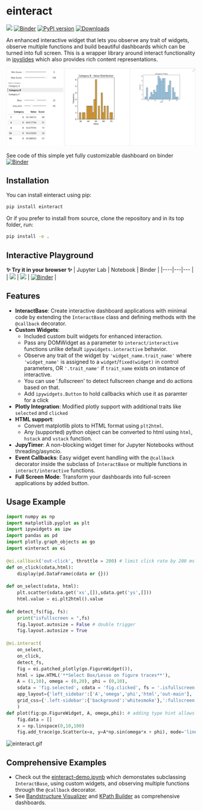 # einteract

[![](https://jupyterlite.rtfd.io/en/latest/_static/badge.svg)](https://asaboor-gh.github.io/einteract-docs/notebooks/index.html?path=einteract.ipynb)
[![Binder](https://mybinder.org/badge_logo.svg)](https://mybinder.org/v2/gh/asaboor-gh/einteract/HEAD?urlpath=%2Fdoc%2Ftree%2Feinteract-demo.ipynb)
[![PyPI version](https://badge.fury.io/py/einteract.svg)](https://badge.fury.io/py/einteract)
[![Downloads](https://pepy.tech/badge/einteract)](https://pepy.tech/project/einteract)

An enhanced interactive widget that lets you observe any trait of widgets, observe multiple functions and build beautiful dashboards which can be turned into full screen. This is a wrapper library around interact functionality in [ipyslides](https://github.com/asaboor-gh/ipyslides) which also provides rich content representations. 

![](interact.png)

See code of this simple yet fully customizable dashboard on binder [![Binder](https://mybinder.org/badge_logo.svg)](https://mybinder.org/v2/gh/asaboor-gh/einteract/HEAD?urlpath=%2Fdoc%2Ftree%2Feinteract-demo.ipynb)

## Installation

You can install einteract using pip:

```bash
pip install einteract
```

Or if you prefer to install from source, clone the repository and in its top folder, run:

```bash
pip install -e .
```

## Interactive Playground
**✨ Try it in your browser ✨**
| Jupyter Lab  | Notebook | Binder |
|----|---|--- |
|  [![](https://jupyterlite.rtfd.io/en/latest/_static/badge.svg)](https://asaboor-gh.github.io/einteract-docs/lab/index.html?path=einteract.ipynb)  |  [![](https://jupyterlite.rtfd.io/en/latest/_static/badge.svg)](https://asaboor-gh.github.io/einteract-docs/notebooks/index.html?path=einteract.ipynb) | [![Binder](https://mybinder.org/badge_logo.svg)](https://mybinder.org/v2/gh/asaboor-gh/einteract/HEAD?urlpath=%2Fdoc%2Ftree%2Feinteract-demo.ipynb) |

## Features

- **InteractBase**: Create interactive dashboard applications with minimal code by extending the `InteractBase` class and defining methods with the `@callback` decorator.
- **Custom Widgets**: 
    - Included custom built widgets for enhanced interaction. 
    - Pass any DOMWidget as a parameter to `interact/interactive` functions unlike default `ipywidgets.interactive` behavior.
    - Observe any trait of the widget by `'widget_name.trait_name'` where `'widget_name'` is assigned to a `widget`/`fixed(widget)` in control parameters, OR `'.trait_name'` if `trait_name` exists on instance of interactive.
    - You can use '.fullscreen' to detect fullscreen change and do actions based on that.
    - Add `ipywidgets.Button` to hold callbacks which use it as paramter for a click
- **Plotly Integration**: Modified plotly support with additional traits like `selected` and `clicked`
- **HTML support**: 
    - Convert matplotlib plots to HTML format using `plt2html`.
    - Any (supported) python object can be converted to html using `html`, `hstack` and `vstack` function.
- **JupyTimer**: A non-blocking widget timer for Jupyter Notebooks without threading/asyncio.
- **Event Callbacks**: Easy widget event handling with the `@callback` decorator inside the subclass of `InteractBase` or multiple functions in `interact/interactive` functions.
- **Full Screen Mode**: Transform your dashboards into full-screen applications by added button.

## Usage Example

```python
import numpy as np
import matplotlib.pyplot as plt
import ipywidgets as ipw
import pandas as pd
import plotly.graph_objects as go
import einteract as ei

@ei.callback('out-click', throttle = 200) # limit click rate by 200 ms
def on_click(cdata,html):
    display(pd.DataFrame(cdata or {}))

def on_select(sdata, html):
    plt.scatter(sdata.get('xs',[]),sdata.get('ys',[]))
    html.value = ei.plt2html().value

def detect_fs(fig, fs):
    print("isfullscreen = ",fs)
    fig.layout.autosize = False # double trigger
    fig.layout.autosize = True

@ei.interact(
    on_select,
    on_click,
    detect_fs,
    fig = ei.patched_plotly(go.FigureWidget()), 
    html = ipw.HTML('**Select Box/Lesso on figure traces**'),
    A = (1,10), omega = (0,20), phi = (0,10),
    sdata = 'fig.selected', cdata = 'fig.clicked', fs = '.isfullscreen',
    app_layout={'left_sidebar':['A','omega','phi','html','out-main'], 'center': ['fig','out-click'],'pane_widths':[3,7,0]},
    grid_css={'.left-sidebar':{'background':'whitesmoke'},':fullscreen': {'height': '100vh'}}, 
    )
def plot(fig:go.FigureWidget, A, omega,phi): # adding type hint allows auto-completion inside function
    fig.data = []
    x = np.linspace(0,10,100)
    fig.add_trace(go.Scatter(x=x, y=A*np.sin(omega*x + phi), mode='lines+markers'))

```
![einteract.gif](einteract.gif)

## Comprehensive Examples
- Check out the [einteract-demo.ipynb](einteract-demo.ipynb) which demonstates subclassing `InteractBase`, using custom widgets, and observing multiple functions through the `@callback` decorator.
- See [Bandstructure Visualizer](https://github.com/asaboor-gh/ipyvasp/blob/d181ba9a1789368c5d8bc1460be849c34dcbe341/ipyvasp/widgets.py#L642) and [KPath Builder](https://github.com/asaboor-gh/ipyvasp/blob/d181ba9a1789368c5d8bc1460be849c34dcbe341/ipyvasp/widgets.py#L935) as comprehensive dashboards.
